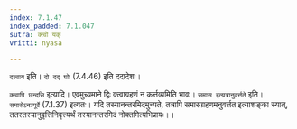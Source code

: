```yaml
---
index: 7.1.47
index_padded: 7.1.047
sutra: क्त्वो यक्
vritti: nyasa

---
```

`दत्त्वाय` इति। `दो दद् घोः` (7.4.46) इति ददादेशः।

`क्त्वापि छन्दसि` इत्यादि। एवमुच्यमाने द्विः क्त्वाग्रहणं न कर्त्तव्यमिति भावः। `समास इत्यत्रानुवर्त्तते` इति। `समासेऽनञ्पूर्वे` (7.1.37) इत्यतः। यदि तस्यानन्तरमिदमुच्यते, तत्रापि समासग्रहणमनुवर्त्तत इत्याशङ्का स्यात्, ततस्तस्यानुवृत्तिनिवृत्त्यर्थं तस्यानन्तरमिदं नोक्तमित्यभिप्रायः।।